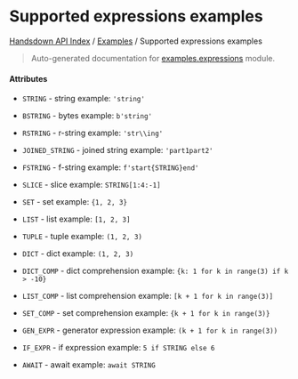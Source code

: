 # Supported expressions examples

[Handsdown API Index](../README.md#handsdown-api-index) / [Examples](./index.md#examples) / Supported expressions examples

> Auto-generated documentation for [examples.expressions](https://github.com/vemel/handsdown/blob/main/examples/expressions.py) module.

#### Attributes

- `STRING` - string example: `'string'`

- `BSTRING` - bytes example: `b'string'`

- `RSTRING` - r-string example: `'str\\ing'`

- `JOINED_STRING` - joined string example: `'part1part2'`

- `FSTRING` - f-string example: `f'start{STRING}end'`

- `SLICE` - slice example: `STRING[1:4:-1]`

- `SET` - set example: `{1, 2, 3}`

- `LIST` - list example: `[1, 2, 3]`

- `TUPLE` - tuple example: `(1, 2, 3)`

- `DICT` - dict example: `(1, 2, 3)`

- `DICT_COMP` - dict comprehension example: `{k: 1 for k in range(3) if k > -10}`

- `LIST_COMP` - list comprehension example: `[k + 1 for k in range(3)]`

- `SET_COMP` - set comprehension example: `{k + 1 for k in range(3)}`

- `GEN_EXPR` - generator expression example: `(k + 1 for k in range(3))`

- `IF_EXPR` - if expression example: `5 if STRING else 6`

- `AWAIT` - await example: `await STRING`
